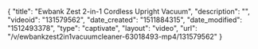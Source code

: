{
    "title": "Ewbank Zest 2-in-1 Cordless Upright Vacuum",
    "description": "",
    "videoid": "131579562",
    "date_created": "1511884315",
    "date_modified": "1512493378",
    "type": "captivate",
    "layout": "video",
    "url": "\/v\/ewbankzest2in1vacuumcleaner-63018493-mp4\/131579562"
}